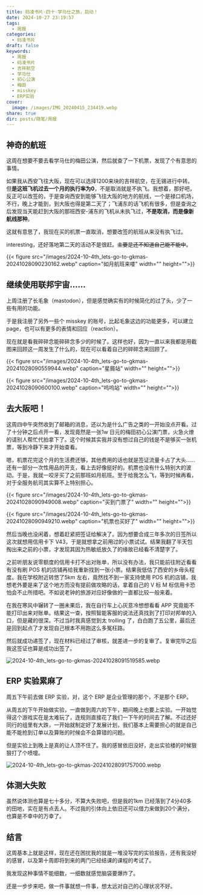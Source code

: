 ```yaml
---
title: 码凌书片·四十·学马仕之旅，启动！
date: 2024-10-27 23:19:57
tags:
  - 周报
categories:
  - 码凌书片
draft: false
keywords:
  - 周报
  - 码凌书片
  - 吉祥航空
  - 学马仕
  - 初心公演
  - 梅田
  - misskey
  - ERP实验
cover:
  image: /images/IMG_20240415_234419.webp
share: true
dir: posts/随笔/周报
---
```


## 神奇的航班

这周在想要不要去看学马仕的梅田公演，然后就查了一下机票，发现了个有意思的事情。

如果我从西安飞往大阪，现在可以选择1200来块的吉祥航空，在无锡进行中转。但**是这班飞机过去一个月的执行率为0**，不是取消就是不执飞。我想着，那好吧，反正可以改签的，于是查询西安到能够飞往大阪的地方的航线，一个是禄口机场，不行，晚上才能到，到大阪也得是第二天了；飞浦东的话飞机有很多，但是查询之后发现当天能赶到大阪的那班西安-浦东的飞机从未执飞过，**不是取消，而是像新航线那种**。

这就有意思了，我现在买的机票一直取消，想要改签的航班从来没有执飞过。

interesting，还好落地第二天的活动不是很赶。~~主要是还不知道自己能不能中~~。

{{< figure src="/images/2024-10-4th_lets-go-to-gkmas-20241028090230162.webp" caption="如月航班来喽" width="" height="">}}

## 继续使用联邦宇宙……

上周注册了长毛象（mastodon），但是感觉确实有的时候简化的过了头，少了一些有用的功能。

于是我注册了另外一些个 misskey 的账号，比起毛象这边的功能更多，可以建立 page，也可以有更多的表情和回应（reaction）。

现在就是看我碎碎念能碎碎念多少的时候了。这样也好，因为一直以来我都是用截图来回顾这一周发生了什么的，现在可以看着自己的碎碎念来回顾了。

{{< figure src="/images/2024-10-4th_lets-go-to-gkmas-20241028090559944.webp" caption="星屑站" width="" height="">}}

{{< figure src="/images/2024-10-4th_lets-go-to-gkmas-20241028090600100.webp" caption="呜呜站" width="" height="">}}

## 去大阪吧！

这周四中午突然收到了邮箱的消息，还以为是什么广告之类的一开始没点开看。过了十分钟之后点开一看，发现竟然是一张1w 日元的梅田初心公演门票，火急火燎的请别人帮忙代拍拿下了。这个时候其实我并没有想过自己的钱是不是够买一张机票，等到冷静下来才开始查看。

嗯，机票花完这个月的生活费还够，其他费用的话也就是签证流量卡占了大头……还有一部分一次性用品的开支，看上去好像挺好的。机票也没有什么特别大的波动。于是，我就一咬牙买了之前那班如月航班。至于给我怎么飞，等到时候再看，对于全服务航司其实算不上特别担心。

{{< figure src="/images/2024-10-4th_lets-go-to-gkmas-20241028090949008.webp" caption="买到门票了" width="" height="">}}

{{< figure src="/images/2024-10-4th_lets-go-to-gkmas-20241028090949210.webp" caption="机票也买好了" width="" height="">}}

然后当晚也没闲着，想着赶紧把签证给解决了。因为想要合成三年多次的日签所以这次就想用信用卡下 V43，于是就想拿之前用过的小票试试。结果我翻了半天包掏出来之前的小票，才发现其因为热敏纸放久了的缘故已经看不清楚字了。

之前听朋友说零额度的信用卡打不出对账单，所以没有办法，我只能前往附近看看有没有刷 POS 机的店铺再给我重新找到一张小票。结果我低估了西安的乡毋头程度。我在学校附近转悠了5km 左右，竟然找不到一家支持使用 POS 机的店铺，我想老外要是来了这个地方而没有提前做攻略的话，拿着自己的 V 标 M 标信用卡恐怕会不止所措吧。不如说老钟的旅游对应好像做的一直都比较一般来着。

在我在寒风中辗转了一圈未果后，我在自行车上心灰意冷想想看看 APP 究竟能不能打印出来对账单。结果这一查，按照智能客服的说法还真找到了打印对邦单的入口，但是藏的很深。不过当时我真感觉到太 trolling 了，白白跑了五公里，最后还是回到起点了才发现自己根本不用跑这么多冤枉路。

然后就成功递签了，现在材料已经过了审核，就差进一步的复审了。复审完毕之后我这签证也算是成功出签了。

![2024-10-4th_lets-go-to-gkmas-20241028091519585.webp](/images/2024-10-4th_lets-go-to-gkmas-20241028091519585.webp)

## ERP 实验累麻了

周五下午前去做 ERP 实验，对，这个 ERP 是企业管理的那个，不是那个 ERP。

从周五的下午开始做实验，一直做到周六的下午，期间晚上也要上实验。一开始觉得这个游戏实在是太难玩了，连规则直接花了我们一下午的时间去了解。不过还好同行的组里有大跌，一开始就制定好了发展计划，我们基本上需要担心的就是自己能不能抢到订单以及算账的时候会不会算错的问题。

但是实验上到晚上是真的让人顶不住了。我的感冒依旧没好，走出实验楼的时候狠狠打了个喷嚏。

![2024-10-4th_lets-go-to-gkmas-20241028091757000.webp](/images/2024-10-4th_lets-go-to-gkmas-20241028091757000.webp)

## 体测大失败

虽然说体测也算是七十多分，不算大失败吧，但是我的1km 已经落到了4分40多的田地，实在是有点丢人。不过我的引体向上依旧还可以借力来做到20个满分，也算是不幸中的万幸了。

## 结言

这周基本上就是这样，现在还在困扰我的就是一堆没写完的实验报告，还有我没好的感冒，以及第十周即将到来的两门已经结课的课程的考试了。

我发现这种事情不能细数，一细数就感觉脑袋要爆炸了。

还是一步步来吧，做一件事就想一件事，想太远对自己的心理状况不好。